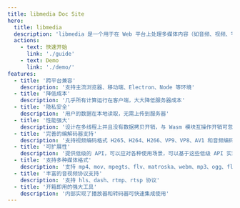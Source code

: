 ```yaml
---
title: libmedia Doc Site
hero:
  title: libmedia
  description: 'libmedia 是一个用于在 Web 平台上处理多媒体内容（如音频、视频、字幕）的工具库。'
  actions:
    - text: 快速开始
      link: './guide'
    - text: Demo
      link: './demo/'
features:
  - title: '跨平台兼容'
    description: '支持主流浏览器、移动端、Electron、Node 等环境'
  - title: '降低成本'
    description: '几乎所有计算运行在客户端，大大降低服务器成本'
  - title: '隐私安全'
    description: '用户的数据在本地读取，无需上传到服务器'
  - title: '性能强大'
    description: '设计在多线程上并且没有数据拷贝开销，与 Wasm 模块互操作开销可忽略不计；并支持 Webcodecs 使用硬件编解码器'
  - title: '完善的编解码器支持'
    description: '支持视频编码格式 H265、H264、H266、VP9、VP8、AV1 和音频编码格式 AAC、MP3、FLAC、SPEEX、OPUS、G711'
  - title: '可扩展性'
    description: '提供低级的 API，可以应对各种使用场景，可以基于这些低级 API 实现更加复杂的业务逻辑'
  - title: '支持多种媒体格式'
    description: '支持 mp4、mov、mpegts、flv、matroska、webm、mp3、ogg、flac、aac、wav 封装格式'
  - title: '丰富的音视频协议支持'
    description: '支持 hls、dash、rtmp、rtsp 协议'
  - title: '开箱即用的强大工具'
    description: '内部实现了播放器和转码器可快速集成使用'
---
```

